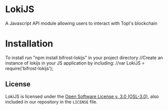 # LokiJS
A Javascript API module allowing users to interact with Topl's blockchain

# Installation
To install run "npm install bifrost-lokijs" in your project directory
//Create an instance of lokijs in your JS application by including:
//var LokiJS = require('bifrost-lokijs');

License
-------
LokiJS is licensed under the
[Open Software License v. 3.0 (OSL-3.0)](https://opensource.org/licenses/OSL-3.0), also included
in our repository in the `LICENSE` file.


